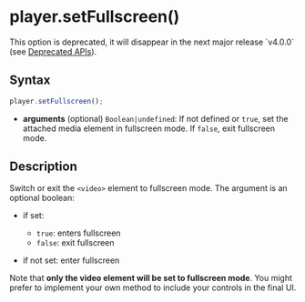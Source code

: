 # player.setFullscreen()

<div class="warning">
This option is deprecated, it will disappear in the next major release
`v4.0.0` (see <a href="../Miscellaneous/Deprecated_APIs.md">Deprecated
APIs</a>).
</div>

## Syntax

```js
player.setFullscreen();
```

  - **arguments** (optional) `Boolean|undefined`: If not defined or `true`, set
    the attached media element in fullscreen mode.
    If `false`, exit fullscreen mode.


## Description

Switch or exit the `<video>` element to fullscreen mode. The argument is an
optional boolean:

- if set:

  - `true`: enters fullscreen
  - `false`: exit fullscreen

- if not set: enter fullscreen

Note that **only the video element will be set to fullscreen mode**. You might
prefer to implement your own method to include your controls in the final UI.
